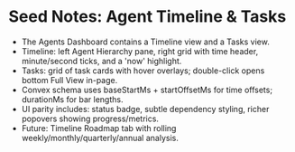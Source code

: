 # Seed Notes: Agent Timeline & Tasks

- The Agents Dashboard contains a Timeline view and a Tasks view.
- Timeline: left Agent Hierarchy pane, right grid with time header, minute/second ticks, and a 'now' highlight.
- Tasks: grid of task cards with hover overlays; double-click opens bottom Full View in-page.
- Convex schema uses baseStartMs + startOffsetMs for time offsets; durationMs for bar lengths.
- UI parity includes: status badge, subtle dependency styling, richer popovers showing progress/metrics.
- Future: Timeline Roadmap tab with rolling weekly/monthly/quarterly/annual analysis.

